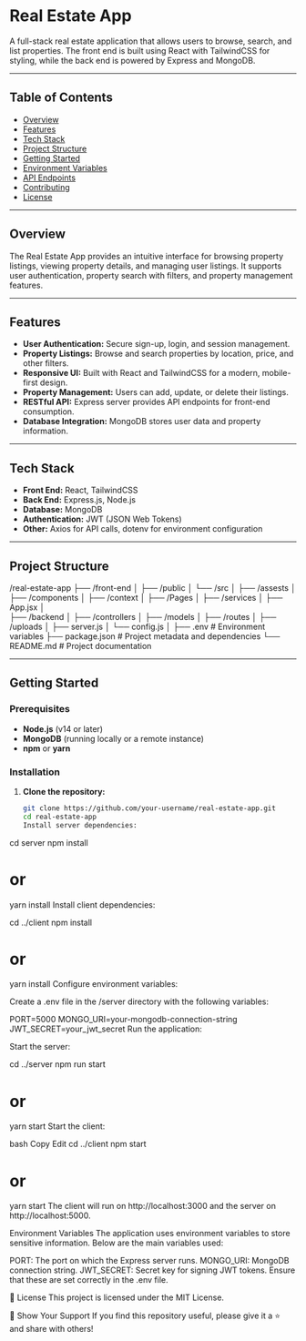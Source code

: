 # Real Estate App

A full-stack real estate application that allows users to browse, search, and list properties. The front end is built using React with TailwindCSS for styling, while the back end is powered by Express and MongoDB.

---

## Table of Contents

- [Overview](#overview)
- [Features](#features)
- [Tech Stack](#tech-stack)
- [Project Structure](#project-structure)
- [Getting Started](#getting-started)
- [Environment Variables](#environment-variables)
- [API Endpoints](#api-endpoints)
- [Contributing](#contributing)
- [License](#license)

---

## Overview

The Real Estate App provides an intuitive interface for browsing property listings, viewing property details, and managing user listings. It supports user authentication, property search with filters, and property management features.

---

## Features

- **User Authentication:** Secure sign-up, login, and session management.
- **Property Listings:** Browse and search properties by location, price, and other filters.
- **Responsive UI:** Built with React and TailwindCSS for a modern, mobile-first design.
- **Property Management:** Users can add, update, or delete their listings.
- **RESTful API:** Express server provides API endpoints for front-end consumption.
- **Database Integration:** MongoDB stores user data and property information.

---

## Tech Stack

- **Front End:** React, TailwindCSS
- **Back End:** Express.js, Node.js
- **Database:** MongoDB
- **Authentication:** JWT (JSON Web Tokens)
- **Other:** Axios for API calls, dotenv for environment configuration

---

## Project Structure

/real-estate-app ├── /front-end │ ├── /public │ └── /src │ ├── /assests │ ├── /components │ ├── /context │ ├── /Pages │ ├── /services │ ├── App.jsx │<br> ├── /backend │ ├── /controllers │ ├── /models │ ├── /routes │ ├── /uploads │ ├── server.js │ └── config.js │ ├── .env # Environment variables ├── package.json # Project metadata and dependencies └── README.md # Project documentation

---

## Getting Started

### Prerequisites

- **Node.js** (v14 or later)
- **MongoDB** (running locally or a remote instance)
- **npm** or **yarn**

### Installation

1. **Clone the repository:**
   ```bash
   git clone https://github.com/your-username/real-estate-app.git
   cd real-estate-app
   Install server dependencies:
   ```

cd server
npm install

# or

yarn install
Install client dependencies:

cd ../client
npm install

# or

yarn install
Configure environment variables:

Create a .env file in the /server directory with the following variables:

PORT=5000
MONGO_URI=your-mongodb-connection-string
JWT_SECRET=your_jwt_secret
Run the application:

Start the server:

cd ../server
npm run start

# or

yarn start
Start the client:

bash
Copy
Edit
cd ../client
npm start

# or

yarn start
The client will run on http://localhost:3000 and the server on http://localhost:5000.

Environment Variables
The application uses environment variables to store sensitive information. Below are the main variables used:

PORT: The port on which the Express server runs.
MONGO_URI: MongoDB connection string.
JWT_SECRET: Secret key for signing JWT tokens.
Ensure that these are set correctly in the .env file.

📜 License
This project is licensed under the MIT License.

🌟 Show Your Support
If you find this repository useful, please give it a ⭐️ and share with others!